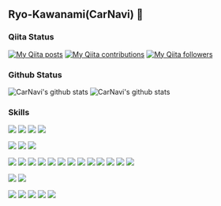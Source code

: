 ## Ryo-Kawanami(CarNavi) 🚗

### Qiita Status
[![My Qiita posts](https://qiita-badge.apiapi.app/s/mdo4nt6n/posts.svg)](http://qiita.com/mdo4nt6n)
[![My Qiita contributions](https://qiita-badge.apiapi.app/s/mdo4nt6n/contributions.svg)](http://qiita.com/mdo4nt6n)
[![My Qiita followers](https://qiita-badge.apiapi.app/s/mdo4nt6n/followers.svg)](http://qiita.com/mdo4nt6n)

### Github Status
![CarNavi's github stats](https://github-readme-stats.vercel.app/api?username=Ryo-Kawanami&show_icons=true&theme=shades-of-purple)
![CarNavi's github stats](https://github-readme-stats.vercel.app/api/top-langs/?username=Ryo-Kawanami&show_icons=true&theme=shades-of-purple&layout=compact&show_icons=true)  

### Skills
<img src="https://img.shields.io/badge/-linux-AAAAAA.svg?logo=linux&style=flat"> 
<img src="https://img.shields.io/badge/-git-AAAAAA.svg?logo=git&style=flat"> 
<img src="https://img.shields.io/badge/-Docker-AAAAAA.svg?logo=docker&style=flat"> 

<img src="https://img.shields.io/badge/-Vim-019733.svg?logo=vim&style=plastic"> 



<!--Git Series-->
<img src="https://img.shields.io/badge/-Git-F05032.svg?logo=git&style=plastic"> <img src="https://img.shields.io/badge/-Github-181717.svg?logo=github&style=plastic"> <img src="https://img.shields.io/badge/-Gitlab-E24329.svg?logo=gitlab&style=plastic">
<!--Programing Language-->
<img src="https://img.shields.io/badge/Python-f9d64e.svg?logo=python&style=flat">
<img src="https://img.shields.io/badge/-Java-007396.svg?logo=java&style=plastic">
<!--Library-->
<img src="https://img.shields.io/badge/TesorFlow-aa4c00.svg?logo=tensorflow&style=flat"> <img src="https://img.shields.io/badge/PyTorch-aa381e.svg?logo=pytorch&style=flat"> <img src="https://img.shields.io/badge/OpenCV-FF0000.svg?logo=opencv&style=flat">

<!--Data Format-->
<img src="https://img.shields.io/badge/-Json-000000.svg?logo=json&style=plastic">
<!--Editor-->
<img src="https://img.shields.io/badge/-Vim-019733.svg?logo=vim&style=plastic"> <img src="https://img.shields.io/badge/-Jupyter-F37626.svg?logo=jupyter&style=plastic"> <img src="https://img.shields.io/badge/-Vscode-F37626.svg?logo=vscode&style=plastic">
<!--OS-->
<img src="https://img.shields.io/badge/-Linux-FCC624.svg?logo=linux&style=plastic"> <img src="https://img.shields.io/badge/-Ubuntu-E95420.svg?logo=ubuntu&style=plastic">

<!--Cloud-->
<img src="https://img.shields.io/badge/-Azure-E95420.svg?logo=azure&style=plastic">
<img src="https://img.shields.io/badge/Microsoft%20Azure-00a5ff.svg?logo=Microsoft%20Azure&style=flat">

<!--Programing Tools-->
<img src="https://img.shields.io/badge/-shell-AAAAAA.svg?logo=shell&style=flat"> <img src="https://img.shields.io/badge/Android-AAAAAA.svg?logo=android&style=flat">

<!--Other Tools-->
<img src="https://img.shields.io/badge/-Trello-0079BF.svg?logo=trello&style=plastic"> <img src="https://img.shields.io/badge/-Slack-4A154B.svg?logo=slack&style=plastic"> <img src="https://img.shields.io/badge/-Rss-FFA500.svg?logo=rss&style=plastic"> <img src="https://img.shields.io/badge/PowerPoint-B7472A.svg?logo=Microsoft%20PowerPoint&style=flat"> <img src="https://img.shields.io/badge/-Skype-00AFF0.svg?logo=skype&style=plastic"> 

